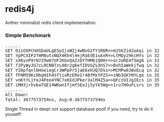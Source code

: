 redis4j
===================================  
Anther minimalist redis client implementation.

<h3>Simple Benchmark</h3>
<pre>
......
SET OiiOXPCHASDaULgE5pIjxWZj4wNvG2fY1RDR=>m2SKZid2uAqi in 321477 ns
SET YpPCXIP2TmM8utxNQX4Kh4l4ejRaEdE1uAxR=>LtMQy29kcHYs in 320270 ns
SET xX6yxP9rN7Z9w07UF2KGxQAZzDYTHMbjQ0Hr=>orJoRE4f5mg6 in 319666 ns
SET T2PyWyJG7cLRCNBTzL08r2g6efIDVGZv3hS7=>Bxh5aWekjfwq in 324798 ns
SET YI0pfqnlN4GeiegCr3WPpPr5jaE6xHJQ7DSs=>MCMPw0JWvELq in 320873 ns
SET fFHM59KcObgHIh4SftiaRzEReIr4BfRkYPZS=>iNb3GKYNYLge in 351059 ns
SET vnKtYLjYoJ4Peo4YNC7xHIdJPker3alM4Z5a=>QFczUIJgIEcs in 355888 ns
SET iMH3jrhvbaTGE14WKwnIfjmfSEaJj5yYk5Wg=>1ru7HOuFLsrs in 355285 ns
.......
All Down!
Total: 3677573754ns, Avg:0.3677573754ms
</pre>

Single Thread in deep! not support database pool! if you need, try to do it youself!
